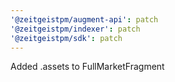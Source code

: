 ```yaml
---
'@zeitgeistpm/augment-api': patch
'@zeitgeistpm/indexer': patch
'@zeitgeistpm/sdk': patch
---
```


Added .assets to FullMarketFragment
